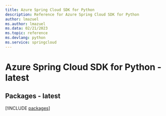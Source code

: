 ```yaml
---
title: Azure Spring Cloud SDK for Python
description: Reference for Azure Spring Cloud SDK for Python
author: lmazuel
ms.author: lmazuel
ms.data: 02/21/2023
ms.topic: reference
ms.devlang: python
ms.service: springcloud
---
```

# Azure Spring Cloud SDK for Python - latest
## Packages - latest
[!INCLUDE [packages](spring-cloud-index.md)]